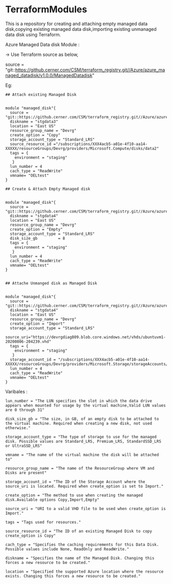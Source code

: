 # TerraformModules

This is a repository for creating and attaching empty managed data disk,copying existing managed data disk,importing existing unmanaged data disk using Terraform.

Azure Managed Data disk Module :

-> Use Terraform source as below,
   
   source  = "git::https://github.cerner.com/CSM/terraform_registry.git//Azure/azure_managed_datadisk/v1.0.0/ManagedDatadisk"


Eg: 

    ## Attach existing Managed Disk
	
	
	module "managed_disk"{
	  source = "git::https://github.cerner.com/CSM/terraform_registry.git//Azure/azure_managed_datadisk/v1.0.0/ManagedDatadisk"
	  diskname = "stgdata3"
	  location = "East US"
	  resource_group_name = "Devrg"
	  create_option = "Copy"
	  storage_account_type = "Standard_LRS"
	  source_resource_id ="/subscriptions/XXX4acb5-a01e-4f10-aa14-XXXXX/resourceGroups/Devrg/providers/Microsoft.Compute/disks/data2"
	  tags = {
		environment = "staging"
	   }
	  lun_number = 4
	  cach_type = "ReadWrite"
	  vmname= "OELtest"
	}

	## Create & Attach Empty Managed disk
	
	
	module "managed_disk"{
	  source = "git::https://github.cerner.com/CSM/terraform_registry.git//Azure/azure_managed_datadisk/v1.0.0/ManagedDatadisk"
	  diskname = "stgdata4"
	  location = "East US"
	  resource_group_name = "Devrg"
	  create_option = "Empty"
	  storage_account_type = "Standard_LRS"
	  disk_size_gb         = 8
	  tags = {
		environment = "staging"
	   }
	  lun_number = 4
	  cach_type = "ReadWrite"
	  vmname= "OELtest"
	}


	## Attache Unmanged disk as Managed Disk
	
	
	module "managed_disk"{
	  source = "git::https://github.cerner.com/CSM/terraform_registry.git//Azure/azure_managed_datadisk/v1.0.0/ManagedDatadisk"
	  diskname = "stgdata4"
	  location = "East US"
	  resource_group_name = "Devrg"
	  create_option = "Import"
	  storage_account_type = "Standard_LRS"
	  source_uri="https://devrgdiag809.blob.core.windows.net/vhds/ubuntuvm1-20200806-204239.vhd"
	  tags = {
		environment = "staging"
	   }
	  storage_account_id = "/subscriptions/XXX4acb5-a01e-4f10-aa14-XXXXX/resourceGroups/Devrg/providers/Microsoft.Storage/storageAccounts/devrgdiagXXXX"
	  lun_number = 4
	  cach_type = "ReadWrite"
	  vmname= "OELtest"
	}


Varibales :


	lun_number = "The LUN specifies the slot in which the data drive appears when mounted for usage by the virtual machine,Valid LUN values are 0 through 31"
	  
	disk_size_gb = "The size, in GB, of an empty disk to be attached to the virtual machine. Required when creating a new disk, not used otherwise."

	storage_account_type = "The type of storage to use for the managed disk. Possible values are Standard_LRS, Premium_LRS, StandardSSD_LRS or UltraSSD_LRS"

	vmname = "The name of the virtual machine the disk will be attached to"

	resource_group_name = "The name of the ResourceGroup where VM and Disks are present"

	storage_account_id = "The ID of the Storage Account where the source_uri is located. Required when create_option is set to Import."

	create_option = "The method to use when creating the managed disk.Available options Copy,Import,Empty"

	source_uri = "URI to a valid VHD file to be used when create_option is Import."

	tags = "Tags used for resources."

	source_resource_id = "The ID of an existing Managed Disk to copy create_option is Copy"

	cach_type = "Specifies the caching requirements for this Data Disk. Possible values include None, ReadOnly and ReadWrite."

	diskname = "Specifies the name of the Managed Disk. Changing this forces a new resource to be created."

	location = "Specified the supported Azure location where the resource exists. Changing this forces a new resource to be created."
